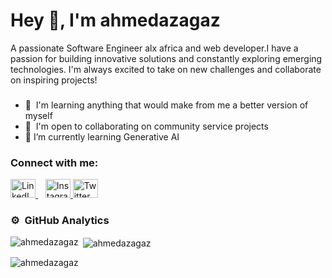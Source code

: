 <h1 align="left">Hey 👋, I'm ahmedazagaz </h1>

<p align="left">A passionate Software Engineer alx africa and web developer.I have a passion for building innovative solutions and constantly exploring emerging technologies. I'm always excited to take on new challenges and collaborate on inspiring projects!</p>

###

 * 🧠  I'm learning anything that would make from me a better version of myself
 * 🤝  I'm open to collaborating on community service projects
 * 🌱 I’m currently learning Generative AI
###
<h3>Connect with me:</h3>
<p>
  <a href="https://www.linkedin.com/in/ahmed-az-0678b7281/" target="_blank">
    <img src="https://raw.githubusercontent.com/rahuldkjain/github-profile-readme-generator/master/src/images/icons/Social/linked-in-alt.svg" alt="LinkedIn" height="30" width="40" />
  </a>  
  <a href="https://www.instagram.com/ahmedazagaz/" target="_blank">
    <img src="https://raw.githubusercontent.com/rahuldkjain/github-profile-readme-generator/master/src/images/icons/Social/instagram.svg" alt="Instagram" height="30" width="40" />
  </a>
  <a href="https://www.twitter.com/Azcodee" target="_blank" rel="noreferrer">
    <img src="https://raw.githubusercontent.com/danielcranney/readme-generator/main/public/icons/socials/twitter.svg" alt="Twitter" height="30" width="40" />
  </a>

### ⚙️ &nbsp;GitHub Analytics

<p><img align="left" src="https://github-readme-stats.vercel.app/api/top-langs?username=ahmedazagaz&show_icons=true&locale=en&layout=compact" alt="ahmedazagaz" /></p>

<p>&nbsp;<img align="center" src="https://github-readme-stats.vercel.app/api?username=ahmedazagaz&show_icons=true&locale=en" alt="ahmedazagaz" /></p>

<p><img align="center" src="https://github-readme-streak-stats.herokuapp.com/?user=ahmedazagaz&" alt="ahmedazagaz" /></p>


